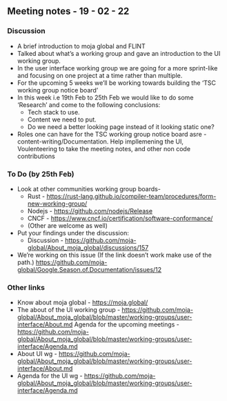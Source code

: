 ## Meeting notes - 19 - 02 - 22

### Discussion

- A brief introduction to moja global and FLINT
- Talked about what’s a working group and gave an introduction to the UI working group.
- In the user interface working group we are going for a more sprint-like and focusing on one project at a time rather than multiple.
- For the upcoming 5 weeks we’ll be working towards building the ‘TSC working group notice board’
- In this week i.e 19th Feb to 25th Feb we would like to do some ‘Research’ and come to the following conclusions:
    - Tech stack to use.
    - Content we need to put.
    - Do we need a better looking page instead of it looking static one?
- Roles one can have for the TSC working group notice board asre - content-writing/Documentation. Help impllemening the UI, Voulenteering to take the meeting notes, and other non code contributions


### To Do (by 25th Feb)

- Look at other communities working group boards-
    - Rust - https://rust-lang.github.io/compiler-team/procedures/form-new-working-group/ 
    - Nodejs - https://github.com/nodejs/Release 
    - CNCF - https://www.cncf.io/certification/software-conformance/ 
    - (Other are welcome as well)
- Put your findings under the discussion:
    - Discussion - https://github.com/moja-global/About_moja_global/discussions/157 
- We’re working on this issue (If the link doesn’t work make use of the path.) https://github.com/moja-global/Google.Season.of.Documentation/issues/12 


### Other links

- Know about moja global - https://moja.global/ 
- The about of the UI working group - https://github.com/moja-global/About_moja_global/blob/master/working-groups/user-interface/About.md 
Agenda for the upcoming meetings - https://github.com/moja-global/About_moja_global/blob/master/working-groups/user-interface/Agenda.md 
- About UI wg - https://github.com/moja-global/About_moja_global/blob/master/working-groups/user-interface/About.md 
- Agenda for the UI wg -
https://github.com/moja-global/About_moja_global/blob/master/working-groups/user-interface/Agenda.md 